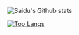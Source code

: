 
<!--
**ernestkamara/ernestkamara** is a ✨ _special_ ✨ repository because its `README.md` (this file) appears on your GitHub profile.

Here are some ideas to get you started:

- 🔭 I’m currently working on ...
- 🌱 I’m currently learning ...
- 👯 I’m looking to collaborate on ...
- 🤔 I’m looking for help with ...
- 💬 Ask me about ...
- 📫 How to reach me: ...
- 😄 Pronouns: ...
- ⚡ Fun fact: ...
-->
![Saidu's Github stats](https://github-readme-stats.vercel.app/api?username=ernestkamara&show_icons=true&count_private=true&include_all_commits=true&hide_rank=true)

[![Top Langs](https://github-readme-stats.vercel.app/api/top-langs/?username=ernestkamara&layout=compact&c%2B%2B&langs_count=6&hide=javascript)](https://github.com/anuraghazra/github-readme-stats)
